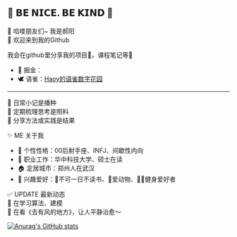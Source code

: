 ## 🌻 𝗕𝗘 𝗡𝗜𝗖𝗘. 𝗕𝗘 𝗞𝗜𝗡𝗗 🌻  
👋 哈喽朋友们~  我是郝阳  
🌱 欢迎来到我的Github

我会在github里分享我的项目🎯，课程笔记等📖

- 🌱 掘金：
- 🕊️ 语雀：[Haoy的语雀数字花园](https://www.yuque.com/haoy_)
---
🌟 日常小记是播种  
🌟 定期梳理思考是照料  
🌟 分享方法或实践是结果  

✨ ME 关于我    
+ 💫 个性性格：00后射手座、INFJ、间歇性内向    
+ 💼 职业工作：华中科技大学、硕士在读  
+ 🏠 定居城市：郑州人在武汉  
+ 💙 兴趣爱好：📖不可一日不读书、🐶爱动物、🏋🏻健身爱好者  

✅ UPDATE 最新动态  
📖 在学习算法、建模  
🌈 在看《去有风的地方》，让人平静治愈～  
  
[![Anurag's GitHub stats](https://github-readme-stats.vercel.app/api?username=anuraghazra)](https://github.com/anuraghazra/github-readme-stats)

<!--
**Haoy1102/Haoy1102** is a ✨ _special_ ✨ repository because its `README.md` (this file) appears on your GitHub profile.

Here are some ideas to get you started:

- 🔭 I’m currently working on ...
- 🌱 I’m currently learning ...
- 👯 I’m looking to collaborate on ...
- 🤔 I’m looking for help with ...
- 💬 Ask me about ...
- 📫 How to reach me: ...
- 😄 Pronouns: ...
- ⚡ Fun fact: ...
-->
